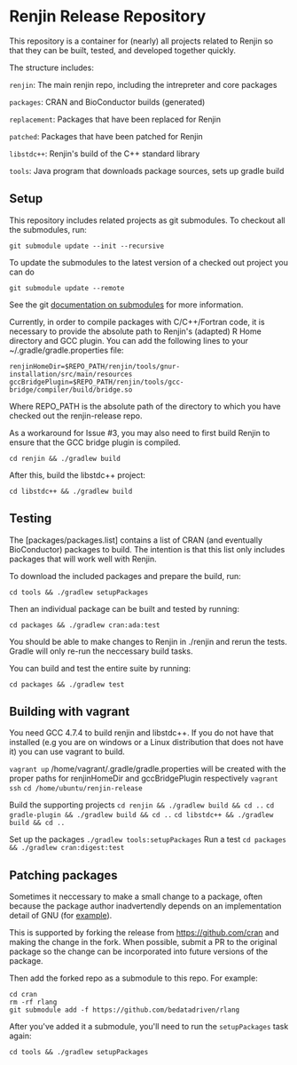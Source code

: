 
# Renjin Release Repository

This repository is a container for (nearly) all projects related to Renjin so that 
they can be built, tested, and developed together quickly.

The structure includes:


`renjin`: The main renjin repo, including the intrepreter and core packages

`packages`: CRAN and BioConductor builds (generated)

`replacement`: Packages that have been replaced for Renjin

`patched`: Packages that have been patched for Renjin

`libstdc++`: Renjin's build of the C++ standard library

`tools`: Java program that downloads package sources, sets up gradle build

## Setup

This repository includes related projects as git submodules. To checkout all the submodules, run:

    git submodule update --init --recursive

To update the submodules to the latest version of a checked out project you can do

    git submodule update --remote
    
See the git [documentation on submodules](https://git-scm.com/docs/git-submodule) for more information.    
    
Currently, in order to compile packages with C/C++/Fortran code, it is necessary to provide the 
absolute path to Renjin's (adapted) R Home directory and GCC plugin. You can add the following lines to your 
~/.gradle/gradle.properties file:

    renjinHomeDir=$REPO_PATH/renjin/tools/gnur-installation/src/main/resources
    gccBridgePlugin=$REPO_PATH/renjin/tools/gcc-bridge/compiler/build/bridge.so
    
   
Where REPO_PATH is the absolute path of the directory to which you have checked out the renjin-release repo. 

As a workaround for Issue #3, you may also need to first build Renjin to ensure that the GCC bridge plugin 
is compiled.

    cd renjin && ./gradlew build

After this, build the libstdc++ project:
    
    cd libstdc++ && ./gradlew build      

## Testing 

The [packages/packages.list] contains a list of CRAN (and eventually BioConductor) packages to build. 
The intention is that this list only includes packages that will work well with Renjin.


To download the included packages and prepare the build, run:

    cd tools && ./gradlew setupPackages

Then an individual package can be built and tested by running:

    cd packages && ./gradlew cran:ada:test

You should be able to make changes to Renjin in ./renjin and rerun the tests.
Gradle will only re-run the neccessary build tasks.

You can build and test the entire suite by running:

    cd packages && ./gradlew test

## Building with vagrant
You need GCC 4.7.4 to build renjin and libstdc++. If you do not have that installed (e.g you are on windows or
a Linux distribution that does not have it) you can use vagrant to build.

`vagrant up`
    /home/vagrant/.gradle/gradle.properties will be created with the proper paths for renjinHomeDir and
    gccBridgePlugin respectively
`vagrant ssh`
`cd /home/ubuntu/renjin-release`

Build the supporting projects
`cd renjin && ./gradlew build && cd ..`
`cd gradle-plugin && ./gradlew build && cd ..`
`cd libstdc++ && ./gradlew build && cd ..`

Set up the packages
`./gradlew tools:setupPackages`
Run a test
`cd packages && ./gradlew cran:digest:test`  

## Patching packages

Sometimes it neccessary to make a small change to a package, often because the package author inadvertendly
depends on an implementation detail of GNU (for [example](https://github.com/bedatadriven/org.renjin.cran.rlang/commit/c1fa55b0c594ba72b0e253efd8b5113cd87c4eb7)).

This is supported by forking the release from https://github.com/cran and making the change in the fork. When possible,
submit a PR to the original package so the change can be incorporated into future versions of the package.

Then add the forked repo as a submodule to this repo. For example:

    cd cran
    rm -rf rlang
    git submodule add -f https://github.com/bedatadriven/rlang


After you've added it a submodule, you'll need to run the `setupPackages` task again:

    cd tools && ./gradlew setupPackages


